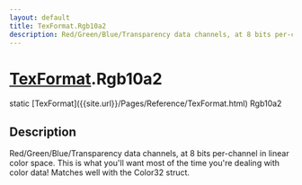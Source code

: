 ```yaml
---
layout: default
title: TexFormat.Rgb10a2
description: Red/Green/Blue/Transparency data channels, at 8 bits per-channel in linear color space. This is what you'll want most of the time you're dealing with color data! Matches well with the Color32 struct.
---
```

# [TexFormat]({{site.url}}/Pages/Reference/TexFormat.html).Rgb10a2

<div class='signature' markdown='1'>
static [TexFormat]({{site.url}}/Pages/Reference/TexFormat.html) Rgb10a2
</div>

## Description
Red/Green/Blue/Transparency data channels, at 8 bits
per-channel in linear color space. This is what you'll want most
of the time you're dealing with color data! Matches well with the
Color32 struct.

